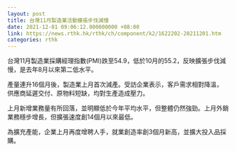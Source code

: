 ```yaml
---
layout: post
title: 台灣11月製造業活動擴張步伐減慢
date: 2021-12-01 09:06:12.000000000 +08:00
link: https://news.rthk.hk/rthk/ch/component/k2/1622202-20211201.htm
categories: rthk
---
```


台灣11月製造業採購經理指數(PMI)跌至54.9，低於10月的55.2，反映擴張步伐減慢，是去年8月以來第二低水平。

產量連升16個月後，製造業上月首次減產。受訪企業表示，客戶需求相對降溫，供應商延遲交付、原物料短缺，均對生產造成壓力。

上月新增業務量有所回落，並明顯低於今年平均水平，但整體仍然強勁。上月外銷業務穩步增長，但擴張速度創14個月以來最低。

為擴充產能，企業上月再度增聘人手，就業創造率創3個月新高，並擴大投入品採購。
